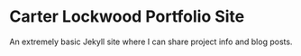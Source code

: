 # Carter Lockwood Portfolio Site
An extremely basic Jekyll site where I can share project info and blog posts. 
